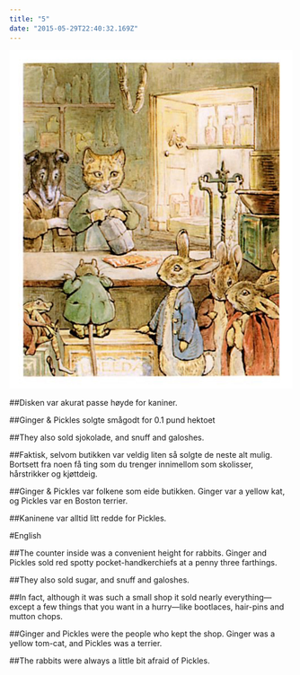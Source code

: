 ```yaml
---
title: "5"
date: "2015-05-29T22:40:32.169Z"
---
```

![Ginger and Pickles, Ginger was a yellow tom-cat, and Pickles was a terrier](./ginger_fig13.jpg)

##Disken var akurat passe høyde for kaniner.

##Ginger & Pickles solgte smågodt for 0.1 pund hektoet

##They also sold sjokolade, and snuff and galoshes.

##Faktisk, selvom butikken var veldig liten så solgte de neste alt mulig. Bortsett fra noen få ting som du trenger innimellom som skolisser, hårstrikker og kjøttdeig.

##Ginger & Pickles var folkene som eide butikken. Ginger var  a yellow kat, og Pickles var en Boston terrier.

##Kaninene var alltid litt redde for Pickles.


#English

##The counter inside was a convenient height for rabbits. Ginger and Pickles sold red spotty pocket-handkerchiefs at a penny three farthings.

##They also sold sugar, and snuff and galoshes.

##In fact, although it was such a small shop it sold nearly everything—except a few things that you want in a hurry—like bootlaces, hair-pins and mutton chops.

##Ginger and Pickles were the people who kept the shop. Ginger was a yellow tom-cat, and Pickles was a terrier.

##The rabbits were always a little bit afraid of Pickles.




